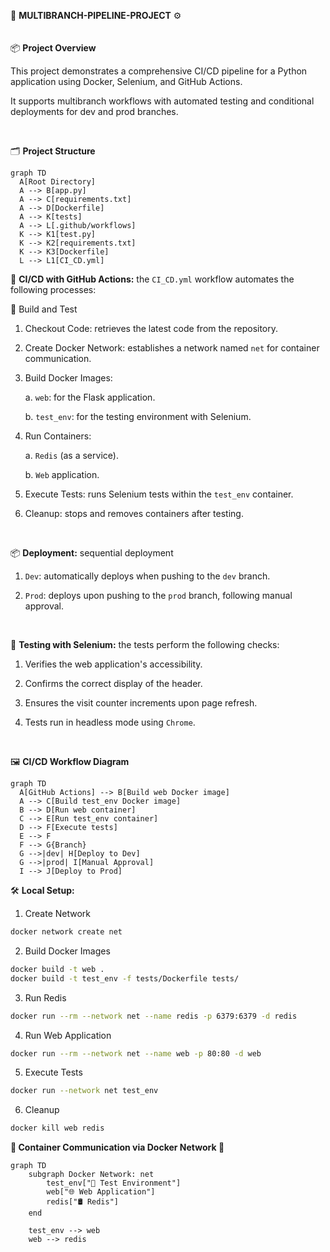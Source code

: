 🤖 **MULTIBRANCH-PIPELINE-PROJECT** ⚙️
<br><br><br>
📦 **Project Overview**

This project demonstrates a comprehensive CI/CD pipeline for a Python application using Docker, Selenium, and GitHub Actions.

It supports multibranch workflows with automated testing and conditional deployments for dev and prod branches.

<br>

🗂️ **Project Structure**

```mermaid
graph TD
  A[Root Directory]
  A --> B[app.py]
  A --> C[requirements.txt]
  A --> D[Dockerfile]
  A --> K[tests]
  A --> L[.github/workflows]
  K --> K1[test.py]
  K --> K2[requirements.txt]
  K --> K3[Dockerfile]
  L --> L1[CI_CD.yml]
```

🚀 **CI/CD with GitHub Actions:** the `CI_CD.yml` workflow automates the following processes:

🔨 Build and Test

1. Checkout Code: retrieves the latest code from the repository.
   
3. Create Docker Network: establishes a network named `net` for container communication.
   
5. Build Docker Images:
   
   a. `web`: for the Flask application.
   
   b. `test_env`: for the testing environment with Selenium.
   
6. Run Containers:
   
   a. `Redis` (as a service).
   
   b. `Web` application.

7. Execute Tests: runs Selenium tests within the `test_env` container.
   
8. Cleanup: stops and removes containers after testing.
<br>

📦 **Deployment:** sequential deployment

1. `Dev`: automatically deploys when pushing to the `dev` branch.
   
2. `Prod`: deploys upon pushing to the `prod` branch, following manual approval.
<br>

🧪 **Testing with Selenium:** the tests perform the following checks:

1. Verifies the web application's accessibility.
   
2. Confirms the correct display of the header.

3. Ensures the visit counter increments upon page refresh.

4. Tests run in headless mode using `Chrome`.
<br>

🖼️ **CI/CD Workflow Diagram**

```mermaid
graph TD
  A[GitHub Actions] --> B[Build web Docker image]
  A --> C[Build test_env Docker image]
  B --> D[Run web container]
  C --> E[Run test_env container]
  D --> F[Execute tests]
  E --> F
  F --> G{Branch}
  G -->|dev| H[Deploy to Dev]
  G -->|prod| I[Manual Approval]
  I --> J[Deploy to Prod]
```

🛠️ **Local Setup:**
1. Create Network
```bash
docker network create net
```

2. Build Docker Images
```bash
docker build -t web .
docker build -t test_env -f tests/Dockerfile tests/
```

3. Run Redis
```bash
docker run --rm --network net --name redis -p 6379:6379 -d redis
```

4. Run Web Application
```bash
docker run --rm --network net --name web -p 80:80 -d web
```

5. Execute Tests
```bash
docker run --network net test_env
```

6. Cleanup
```bash
docker kill web redis
```

**🐳 Container Communication via Docker Network 🔗**

```mermaid
graph TD
    subgraph Docker Network: net
        test_env["🧪 Test Environment"]
        web["🌐 Web Application"]
        redis["🛢️ Redis"]
    end

    test_env --> web
    web --> redis
```
